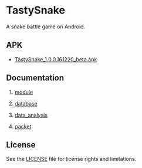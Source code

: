 # TastySnake

A snake battle game on Android.

## APK

* [TastySnake_1.0.0.161220_beta.apk](./apk/TastySnake_1.0.0.161220_beta.apk)

## Documentation

1. [module](./doc/module.md)

2. [database](./doc/database.md)

3. [data_analysis](./doc/data_analysis.md)

4. [packet](./doc/packet.md)

## License

See the [LICENSE](./LICENSE.md) file for license rights and limitations.
